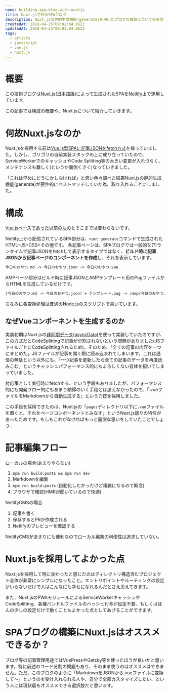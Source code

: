 ```yaml
---
name: building-spa-blog-with-nuxtjs
title: Nuxt.jsで作るSPAブログ
description: Nuxt.jsの静的生成機能(generate)を用いたブログの構築についてのお話
createdAt: 2018-04-25T09:02:04.062Z
updatedAt: 2018-04-25T09:02:04.062Z
tags:
  - article
  - javascript
  - vue.js
  - nuxt.js
---
```

# 概要

この技術ブログは[Nuxt.js](https://nuxtjs.org/)([日本語版](https://ja.nuxtjs.org/))によって生成されたSPAを[Netlify](https://www.netlify.com/)上で運用しています。

この記事では構成の概要や、Nuxt.jsについて紹介していきます。

# 何故Nuxt.jsなのか

Nuxt.jsを採用する前は[Vue.js製SPAに記事JSONをfetch方式](/posts/structure-of-this-blog)を採っていました。しかし、ゴリゴリの自前実装スタックの上に成り立っていたので、ServiceWorkerでのキャッシュやCode Splitting等の大きい変更が入れづらく、メンテナンスも難しく(というか面倒くさく)なっていきました。

「これは早めにどうにかしなければ」と思い色々調べた結果Nuxt.jsの静的生成機能(generate)が要件的にベストマッチしていた為、取り入れることにしました。

# 構成

[Vue.jsベースであった以前のもの](/posts/structure-of-this-blog)とそこまでは変わらないです。

Netlify上から配信されているSPA部分は、`nuxt generate`コマンドで生成されたHTML+JS+CSS+その他です。
各記事ページは、SPAブログでは一般的な(?)ランタイムで記事JSONをfetchして表示するタイプではなく、**ビルド時に記事JSONから記事ページのコンポーネントを作成**し、それを表示しています。

```diff
今日のおやつ.md -> 今日のおやつ.json -> 今日のおやつ.vue
```

AMPページ部分はビルド時に記事JSONとAMPテンプレート用のPugファイルからHTMLを生成しているだけです。

```diff
(今日のおやつ.md -> 今日のおやつ.json) + テンプレート.pug -> /amp/今日のおやつ.html
```

ちなみに[各変換処理は普通のNode.jsのスクリプトで書いています](https://github.com/pocka/log.pocka.io/tree/master/scripts)。

## なぜVueコンポーネントを生成するのか

実装初期はNuxt.jsの[非同期データ(asyncData)](https://ja.nuxtjs.org/guide/async-data/)を使って実装していたのですが、この方式だとCodeSplittingで記事が分割されないという問題がありました(JSファイルごとにCodeSplittingされるため)。そのため、「全ての記事の内容を一つにまとめた」JSファイルが記事を開く際に読み込まれてしまいます。これは通信の無駄という以外にも、「一つ記事を更新したら全ての記事のデータを再度読みこむ」というキャッシュパフォーマンス的にもよろしくない自体を招いてしまっていました。

対応策として実行時にfetchする、という手段もありましたが、パフォーマンス的にも開発フロー的にもあまり納得のいく手段とは思えなかったので、「.vueファイルをMarkdownから自動生成する」という力技を採用しました。

この手段を採用できたのは、Nuxt.jsの「`pages`ディレクトリ以下に`.vue`ファイルを置くと、それをページコンポーネントとみなす」というNext.js譲りの特性があったためです。もしもこれがなければもっと面倒な思いをしていたことでしょう...

# 記事編集フロー

ローカルの場合(あまりやらない)

1. `npm run build:posts && npm run dev`
1. Markdownを編集
1. `npm run build:posts` (自動化したかったけど複雑になるので断念)
1. ブラウザで確認(HMRが聞いているので快適)

NetlifyCMSの場合

1. 記事を書く
1. 保存するとPRが作成される
1. Netlifyのプレビューを確認する

NetlifyCMSがあまりにも便利なのでローカル編集の利便性は追求していない。

# Nuxt.jsを採用してよかった点

Nuxt.jsを採用して特に良かったと感じたのはディレクトリ構造含むプロジェクト全体が非常にシンプルになったこと。エントリポイントやルーティングの設定がいらないだけで人はこんなにも幸せになれるんだとさえ思えてきます。

また、Nuxt.jsのPWAモジュールによるServiceWorkerキャッシュやCodeSplitting、各種バンドルファイルのハッシュ付与が設定不要、もしくはほんの少しの設定だけで動くこともよかった点としてあげることができます。


# SPAブログの構築にNuxt.jsはオススメできるか？

ブログ等の記事管理用途ではVuePressやGatsby等を使ったほうが良いかと思います。特に前述のコード分割の問題もあり、そのまま使うのはオススメはできません。ただ、このブログのように「MarkdownをJSONから.vueファイルに変換して〜」というのを受け入れられる人や、自分で全部カスタマイズしたい、という人には現状最もオススメできる選択肢だと思います。

